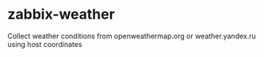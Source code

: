 # zabbix-weather
Collect weather conditions from openweathermap.org or weather.yandex.ru using host coordinates
